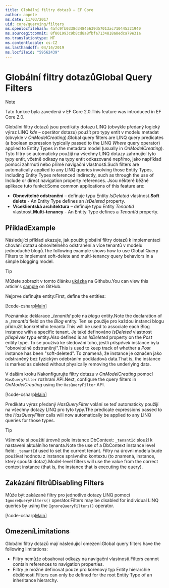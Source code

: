 ```yaml
---
title: Globální filtry dotazů – EF Core
author: anpete
ms.date: 11/03/2017
uid: core/querying/filters
ms.openlocfilehash: 4afc9fb0338d34845639d57013ac710445321940
ms.sourcegitcommit: 8f801993c9b8cd8a8fbfa7134818a8edca79e31a
ms.translationtype: MT
ms.contentlocale: cs-CZ
ms.lasthandoff: 04/14/2019
ms.locfileid: "59562439"
---
```

# <a name="global-query-filters"></a><span data-ttu-id="f6217-102">Globální filtry dotazů</span><span class="sxs-lookup"><span data-stu-id="f6217-102">Global Query Filters</span></span>

> [!NOTE]
> <span data-ttu-id="f6217-103">Tato funkce byla zavedená v EF Core 2.0.</span><span class="sxs-lookup"><span data-stu-id="f6217-103">This feature was introduced in EF Core 2.0.</span></span>

<span data-ttu-id="f6217-104">Globální filtry dotazů jsou predikáty dotazu LINQ (obvykle předaný logický výraz LINQ *kde* – operátor dotazu) použít pro typy entit v modelu metadat (obvykle v *OnModelCreating*).</span><span class="sxs-lookup"><span data-stu-id="f6217-104">Global query filters are LINQ query predicates (a boolean expression typically passed to the LINQ *Where* query operator) applied to Entity Types in the metadata model (usually in *OnModelCreating*).</span></span> <span data-ttu-id="f6217-105">Tyto filtry se automaticky použijí na všechny LINQ dotazy zahrnující tyto typy entit, včetně odkazy na typy entit odkazované nepřímo, jako například pomocí zahrnutí nebo přímé navigační vlastnosti.</span><span class="sxs-lookup"><span data-stu-id="f6217-105">Such filters are automatically applied to any LINQ queries involving those Entity Types, including Entity Types referenced indirectly, such as through the use of Include or direct navigation property references.</span></span> <span data-ttu-id="f6217-106">Jsou některé běžné aplikace tuto funkci:</span><span class="sxs-lookup"><span data-stu-id="f6217-106">Some common applications of this feature are:</span></span>

* <span data-ttu-id="f6217-107">**Obnovitelné odstranění** – definuje typu Entity *IsDeleted* vlastnost.</span><span class="sxs-lookup"><span data-stu-id="f6217-107">**Soft delete** - An Entity Type defines an *IsDeleted* property.</span></span>
* <span data-ttu-id="f6217-108">**Víceklientská architektura** – definuje typu Entity *TenantId* vlastnost.</span><span class="sxs-lookup"><span data-stu-id="f6217-108">**Multi-tenancy** - An Entity Type defines a *TenantId* property.</span></span>

## <a name="example"></a><span data-ttu-id="f6217-109">Příklad</span><span class="sxs-lookup"><span data-stu-id="f6217-109">Example</span></span>

<span data-ttu-id="f6217-110">Následující příklad ukazuje, jak použít globální filtry dotazů k implementaci chování dotazu obnovitelného odstranění a více tenantů v modelu jednoduché blogů.</span><span class="sxs-lookup"><span data-stu-id="f6217-110">The following example shows how to use Global Query Filters to implement soft-delete and multi-tenancy query behaviors in a simple blogging model.</span></span>

> [!TIP]
> <span data-ttu-id="f6217-111">Můžete zobrazit v tomto článku [ukázka](https://github.com/aspnet/EntityFramework.Docs/tree/master/samples/core/QueryFilters) na Githubu.</span><span class="sxs-lookup"><span data-stu-id="f6217-111">You can view this article's [sample](https://github.com/aspnet/EntityFramework.Docs/tree/master/samples/core/QueryFilters) on GitHub.</span></span>

<span data-ttu-id="f6217-112">Nejprve definujte entity:</span><span class="sxs-lookup"><span data-stu-id="f6217-112">First, define the entities:</span></span>

[!code-csharp[Main](../../../samples/core/QueryFilters/Program.cs#Entities)]

<span data-ttu-id="f6217-113">Poznámka: deklarace __tenantId_ pole na _blogu_ entity.</span><span class="sxs-lookup"><span data-stu-id="f6217-113">Note the declaration of a __tenantId_ field on the _Blog_ entity.</span></span> <span data-ttu-id="f6217-114">Ten se použije pro každou instanci blogu přidružit konkrétního tenanta.</span><span class="sxs-lookup"><span data-stu-id="f6217-114">This will be used to associate each Blog instance with a specific tenant.</span></span> <span data-ttu-id="f6217-115">Je také definováno _IsDeleted_ vlastnost _příspěvek_ typu entity.</span><span class="sxs-lookup"><span data-stu-id="f6217-115">Also defined is an _IsDeleted_ property on the _Post_ entity type.</span></span> <span data-ttu-id="f6217-116">To se používá ke sledování toho, jestli _příspěvek_ instance byla "obnovitelně odstraněný".</span><span class="sxs-lookup"><span data-stu-id="f6217-116">This is used to keep track of whether a _Post_ instance has been "soft-deleted".</span></span> <span data-ttu-id="f6217-117">To znamená, že instance je označen jako odstraněný bez fyzickým odebráním podkladová data.</span><span class="sxs-lookup"><span data-stu-id="f6217-117">That is, the instance is marked as deleted without physically removing the underlying data.</span></span>

<span data-ttu-id="f6217-118">V dalším kroku Nakonfigurujte filtry dotazu v _OnModelCreating_ pomocí ```HasQueryFilter``` rozhraní API.</span><span class="sxs-lookup"><span data-stu-id="f6217-118">Next, configure the query filters in _OnModelCreating_ using the ```HasQueryFilter``` API.</span></span>

[!code-csharp[Main](../../../samples/core/QueryFilters/Program.cs#Configuration)]

<span data-ttu-id="f6217-119">Predikátu výraz předaný _HasQueryFilter_ volání se teď automaticky použijí na všechny dotazy LINQ pro tyto typy.</span><span class="sxs-lookup"><span data-stu-id="f6217-119">The predicate expressions passed to the _HasQueryFilter_ calls will now automatically be applied to any LINQ queries for those types.</span></span>

> [!TIP]
> <span data-ttu-id="f6217-120">Všimněte si použití úrovně pole instance DbContext: ```_tenantId``` slouží k nastavení aktuálního tenanta.</span><span class="sxs-lookup"><span data-stu-id="f6217-120">Note the use of a DbContext instance level field: ```_tenantId``` used to set the current tenant.</span></span> <span data-ttu-id="f6217-121">Filtry na úrovni modelu bude používat hodnotu z instance správného kontextu (to znamená, instance, který spouští dotaz).</span><span class="sxs-lookup"><span data-stu-id="f6217-121">Model-level filters will use the value from the correct context instance (that is, the instance that is executing the query).</span></span>

## <a name="disabling-filters"></a><span data-ttu-id="f6217-122">Zakázání filtrů</span><span class="sxs-lookup"><span data-stu-id="f6217-122">Disabling Filters</span></span>

<span data-ttu-id="f6217-123">Může být zakázané filtry pro jednotlivé dotazy LINQ pomocí ```IgnoreQueryFilters()``` operátor.</span><span class="sxs-lookup"><span data-stu-id="f6217-123">Filters may be disabled for individual LINQ queries by using the ```IgnoreQueryFilters()``` operator.</span></span>

[!code-csharp[Main](../../../samples/core/QueryFilters/Program.cs#IgnoreFilters)]

## <a name="limitations"></a><span data-ttu-id="f6217-124">Omezení</span><span class="sxs-lookup"><span data-stu-id="f6217-124">Limitations</span></span>

<span data-ttu-id="f6217-125">Globální filtry dotazů mají následující omezení:</span><span class="sxs-lookup"><span data-stu-id="f6217-125">Global query filters have the following limitations:</span></span>

* <span data-ttu-id="f6217-126">Filtry nemůže obsahovat odkazy na navigační vlastnosti.</span><span class="sxs-lookup"><span data-stu-id="f6217-126">Filters cannot contain references to navigation properties.</span></span>
* <span data-ttu-id="f6217-127">Filtry je možné definovat pouze pro kořenový typ Entity hierarchie dědičnosti.</span><span class="sxs-lookup"><span data-stu-id="f6217-127">Filters can only be defined for the root Entity Type of an inheritance hierarchy.</span></span>
